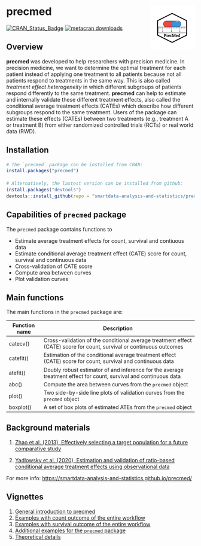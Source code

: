 
# precmed <img src="man/figures/logo.png" align="right" height="120"/>

<!-- badges: start -->

[![CRAN_Status_Badge](https://www.r-pkg.org/badges/version/precmed)](https://cran.r-project.org/package=precmed)
[![metacran
downloads](https://cranlogs.r-pkg.org/badges/last-month/precmed)](https://cran.r-project.org/package=precmed)
<!-- badges: end -->

## Overview

**precmed** was developed to help researchers with precision medicine.
In precision medicine, we want to determine the optimal treatment for
each patient instead of applying one treatment to all patients because
not all patients respond to treatments in the same way. This is also
called *treatment effect heterogeneity* in which different subgroups of
patients respond differently to the same treatment. **precmed** can help
to estimate and internally validate these different treatment effects,
also called the conditional average treatment effects (CATEs) which
describe how different subgroups respond to the same treatment. Users of
the package can estimate these effects (CATEs) between two treatments
(e.g., treatment A or treatment B) from either randomized controlled
trials (RCTs) or real world data (RWD).

## Installation

``` r
# The `precmed` package can be installed from CRAN:
install.packages("precmed")

# Alternatively, the lastest version can be installed from github:
install.packages("devtools")
devtools::install_github(repo = "smartdata-analysis-and-statistics/precmed")
```

## Capabilities of `precmed` package

The `precmed` package contains functions to

-   Estimate average treatment effects for count, survival and contiuous
    data
-   Estimate conditional average treatment effect (CATE) score for
    count, survival and continuous data
-   Cross-validation of CATE score
-   Compute area between curves
-   Plot validation curves

## Main functions

The main functions in the `precmed` package are:

| Function name | Description                                                                                                          |
|---------------|----------------------------------------------------------------------------------------------------------------------|
| catecv()      | Cross-validation of the conditional average treatment effect (CATE) score for count, survival or continuous outcomes |
| catefit()     | Estimation of the conditional average treatment effect (CATE) score for count, survival and continuous data          |
| atefit()      | Doubly robust estimator of and inference for the average treatment effect for count, survival and continuous data    |
| abc()         | Compute the area between curves from the `precmed` object                                                            |
| plot()        | Two side-by-side line plots of validation curves from the `precmed` object                                           |
| boxplot()     | A set of box plots of estimated ATEs from the `precmed` object                                                       |

## Background materials

1.  [Zhao et al. (2013), Effectively selecting a target population for a
    future comparative
    study](https://doi.org/10.1080/01621459.2013.770705)

2.  [Yadlowsky et al. (2020), Estimation and validation of ratio-based
    conditional average treatment effects using observational
    data](https://doi.org/10.1080/01621459.2020.1772080)

For more info:
<https://smartdata-analysis-and-statistics.github.io/precmed/>

## Vignettes

1.  [General introduction to
    precmed](https://smartdata-analysis-and-statistics.github.io/precmed/docs/articles/general-introduction.html)  
2.  [Examples with count outcome of the entire
    workflow](https://smartdata-analysis-and-statistics.github.io/precmed/docs/articles/count-examples.html)  
3.  [Examples with survival outcome of the entire
    workflow](https://smartdata-analysis-and-statistics.github.io/precmed/docs/articles/survival-examples.html)  
4.  [Additional examples for the `precmed`
    package](https://smartdata-analysis-and-statistics.github.io/precmed/docs/articles/additional-examples.html)  
5.  [Theoretical
    details](https://smartdata-analysis-and-statistics.github.io/precmed/docs/articles/theoretical-details.html)
